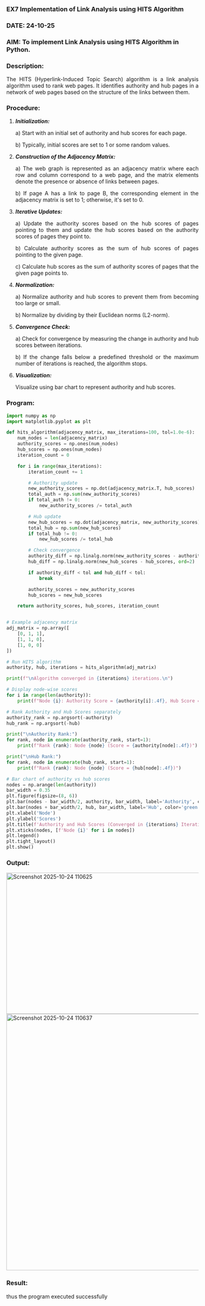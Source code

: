 ### EX7 Implementation of Link Analysis using HITS Algorithm
### DATE: 24-10-25
### AIM: To implement Link Analysis using HITS Algorithm in Python.
### Description:
<div align = "justify">
The HITS (Hyperlink-Induced Topic Search) algorithm is a link analysis algorithm used to rank web pages. It identifies authority and hub pages 
in a network of web pages based on the structure of the links between them.

### Procedure:
1. ***Initialization:***
    <p>    a) Start with an initial set of authority and hub scores for each page.
    <p>    b) Typically, initial scores are set to 1 or some random values.
  
2. ***Construction of the Adjacency Matrix:***
    <p>    a) The web graph is represented as an adjacency matrix where each row and column correspond to a web page, and the matrix elements denote the presence or absence of links between pages.
    <p>    b) If page A has a link to page B, the corresponding element in the adjacency matrix is set to 1; otherwise, it's set to 0.

3. ***Iterative Updates:***
    <p>    a) Update the authority scores based on the hub scores of pages pointing to them and update the hub scores based on the authority scores of pages they point to.
    <p>    b) Calculate authority scores as the sum of hub scores of pages pointing to the given page.
    <p>    c) Calculate hub scores as the sum of authority scores of pages that the given page points to.

4. ***Normalization:***
    <p>    a) Normalize authority and hub scores to prevent them from becoming too large or small.
    <p>    b) Normalize by dividing by their Euclidean norms (L2-norm).

5. ***Convergence Check:***
    <p>    a) Check for convergence by measuring the change in authority and hub scores between iterations.
    <p>    b) If the change falls below a predefined threshold or the maximum number of iterations is reached, the algorithm stops.

6. ***Visualization:***
    <p>    Visualize using bar chart to represent authority and hub scores.

### Program:

```python
import numpy as np
import matplotlib.pyplot as plt

def hits_algorithm(adjacency_matrix, max_iterations=100, tol=1.0e-6):
    num_nodes = len(adjacency_matrix)
    authority_scores = np.ones(num_nodes)
    hub_scores = np.ones(num_nodes)
    iteration_count = 0

    for i in range(max_iterations):
        iteration_count += 1

        # Authority update 
        new_authority_scores = np.dot(adjacency_matrix.T, hub_scores)
        total_auth = np.sum(new_authority_scores)
        if total_auth != 0:
            new_authority_scores /= total_auth 

        # Hub update 
        new_hub_scores = np.dot(adjacency_matrix, new_authority_scores)
        total_hub = np.sum(new_hub_scores)
        if total_hub != 0:
            new_hub_scores /= total_hub 

        # Check convergence
        authority_diff = np.linalg.norm(new_authority_scores - authority_scores, ord=2)
        hub_diff = np.linalg.norm(new_hub_scores - hub_scores, ord=2)

        if authority_diff < tol and hub_diff < tol:
            break

        authority_scores = new_authority_scores
        hub_scores = new_hub_scores

    return authority_scores, hub_scores, iteration_count


# Example adjacency matrix
adj_matrix = np.array([
    [0, 1, 1],
    [1, 1, 0],
    [1, 0, 0]
])

# Run HITS algorithm
authority, hub, iterations = hits_algorithm(adj_matrix)

print(f"\nAlgorithm converged in {iterations} iterations.\n")

# Display node-wise scores
for i in range(len(authority)):
    print(f"Node {i}: Authority Score = {authority[i]:.4f}, Hub Score = {hub[i]:.4f}")

# Rank Authority and Hub Scores separately
authority_rank = np.argsort(-authority)
hub_rank = np.argsort(-hub)

print("\nAuthority Rank:")
for rank, node in enumerate(authority_rank, start=1):
    print(f"Rank {rank}: Node {node} (Score = {authority[node]:.4f})")

print("\nHub Rank:")
for rank, node in enumerate(hub_rank, start=1):
    print(f"Rank {rank}: Node {node} (Score = {hub[node]:.4f})")

# Bar chart of authority vs hub scores
nodes = np.arange(len(authority))
bar_width = 0.35
plt.figure(figsize=(8, 6))
plt.bar(nodes - bar_width/2, authority, bar_width, label='Authority', color='blue')
plt.bar(nodes + bar_width/2, hub, bar_width, label='Hub', color='green')
plt.xlabel('Node')
plt.ylabel('Scores')
plt.title(f'Authority and Hub Scores (Converged in {iterations} Iterations)')
plt.xticks(nodes, [f'Node {i}' for i in nodes])
plt.legend()
plt.tight_layout()
plt.show()
```

### Output:
<img width="773" height="370" alt="Screenshot 2025-10-24 110625" src="https://github.com/user-attachments/assets/8cab8ae8-7bcf-4c0f-8575-6fb0926c488c" />

<img width="1068" height="672" alt="Screenshot 2025-10-24 110637" src="https://github.com/user-attachments/assets/101b87ec-4ca5-45fd-b820-0ebf4f4cec8c" />


### Result:
thus the program executed successfully
